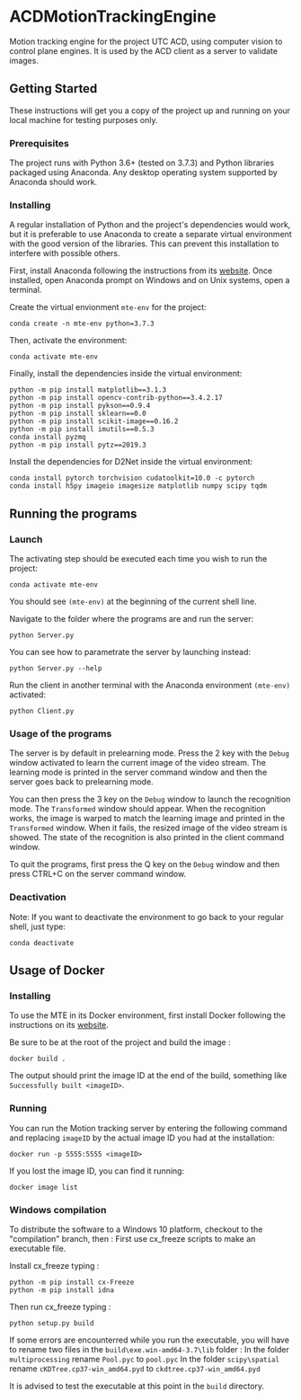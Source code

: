 # ACDMotionTrackingEngine

Motion tracking engine for the project UTC ACD, using computer vision to control plane engines. It is used by the ACD client as a server to validate images.

## Getting Started

These instructions will get you a copy of the project up and running on your local machine for testing purposes only.


### Prerequisites

The project runs with Python 3.6+ (tested on 3.7.3) and Python libraries packaged using Anaconda. Any desktop operating system supported by Anaconda should work.

### Installing

A regular installation of Python and the project's dependencies would work, but it is preferable to use Anaconda to create a separate virtual environment with the good version of the libraries. This can prevent this installation to interfere with possible others.

First, install Anaconda following the instructions from its [website](https://www.anaconda.com/distribution/ "Anaconda website"). Once installed, open Anaconda prompt on Windows and on Unix systems, open a terminal.

Create the virtual envionment `mte-env` for the project:

```shell
conda create -n mte-env python=3.7.3
```

Then, activate the environment:

```shell
conda activate mte-env
```

Finally, install the dependencies inside the virtual environment:

```shell
python -m pip install matplotlib==3.1.3
python -m pip install opencv-contrib-python==3.4.2.17
python -m pip install pykson==0.9.4
python -m pip install sklearn==0.0
python -m pip install scikit-image==0.16.2
python -m pip install imutils==0.5.3
conda install pyzmq
python -m pip install pytz==2019.3
```
Install the dependencies for D2Net inside the virtual environment:

```shell
conda install pytorch torchvision cudatoolkit=10.0 -c pytorch
conda install h5py imageio imagesize matplotlib numpy scipy tqdm
```

## Running the programs

### Launch

The activating step should be executed each time you wish to run the project:

```shell
conda activate mte-env
```

You should see `(mte-env)` at the beginning of the current shell line.

Navigate to the folder where the programs are and run the server:
```shell
python Server.py
```

You can see how to parametrate the server by launching instead:
```shell
python Server.py --help
```

Run the client in another terminal with the Anaconda environment `(mte-env)` activated:
```shell
python Client.py
```

### Usage of the programs

The server is by default in prelearning mode. Press the 2 key with the `Debug` window activated to learn the current image of the video stream.
The learning mode is printed in the server command window and then the server goes back to prelearning mode.

You can then press the 3 key on the `Debug` window to launch the recognition mode. The `Transformed` window should appear. When the recognition works, the image is warped to match the learning image and printed in the `Transformed` window. When it fails, the resized image of the video stream is showed. The state of the recognition is also printed in the client command window.

To quit the programs, first press the Q key on the `Debug` window and then press CTRL+C on the server command window.

### Deactivation

Note: If you want to deactivate the environment to go back to your regular shell, just type:

```shell
conda deactivate
```

## Usage of Docker

### Installing

To use the MTE in its Docker environment, first install Docker following the instructions on its [website](https://www.docker.com/get-started/ "Docker website").

Be sure to be at the root of the project and build the image :

```shell
docker build .
```

The output should print the image ID at the end of the build, something like ```Successfully built <imageID>```.

### Running

You can run the Motion tracking server by entering the following command and replacing ```imageID``` by the actual image ID you had at the installation:

```shell
docker run -p 5555:5555 <imageID>
```

If you lost the image ID, you can find it running:
```shell
docker image list
```

### Windows compilation

To distribute the software to a Windows 10 platform, checkout to the "compilation" branch, then :
First use cx_freeze scripts to make an executable file.

Install cx_freeze typing :
```shell
python -m pip install cx-Freeze
python -m pip install idna
```

Then run cx_freeze typing :
```shell
python setup.py build
```

If some errors are encounterred while you run the executable, you will have to rename two files in the `build\exe.win-amd64-3.7\lib` folder : 
In the folder `multiprocessing` rename `Pool.pyc` to `pool.pyc`
In the folder `scipy\spatial` rename `cKDTree.cp37-win_amd64.pyd` to `ckdtree.cp37-win_amd64.pyd`

It is advised to test the executable at this point in the `build` directory.
